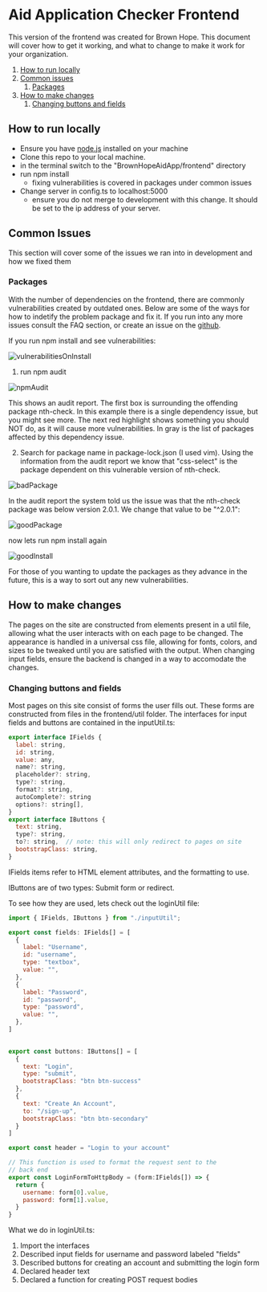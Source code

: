 # Aid Application Checker Frontend

This version of the frontend was created for Brown Hope. This document will cover how to get it working, and what to change to make it work for your organization. 

1. [How to run locally](#How-to-run-locally)
2. [Common issues](#Common-Issues)
    1. [Packages](#Packages)
3. [How to make changes](#How-to-make-changes)
    1. [Changing buttons and fields](#Changing-buttons-and-fields)


## How to run locally

- Ensure you have [node.js](https://nodejs.org/en/download/) installed on your machine
- Clone this repo to your local machine.
- in the terminal switch to the "BrownHopeAidApp/frontend" directory
- run npm install 
  - fixing vulnerabilities is covered in packages under common issues
- Change server in config.ts to localhost:5000
  - ensure you do not merge to development with this change. It should be set to the ip address of your server.

## Common Issues

This section will cover some of the issues we ran into in development and how we fixed them

### Packages

With the number of dependencies on the frontend, there are commonly vulnerabilities created by outdated ones. Below are some of the ways for how to indetify the problem package and fix it. If you run into any more issues consult the FAQ section, or create an issue on the [github](https://github.com/PSU-CapstoneBrownHope/BrownHopeAidApp/).

If you run npm install and see vulnerabilities:

![vulnerabilitiesOnInstall](https://user-images.githubusercontent.com/77218586/167921834-0f0b846f-3d84-450e-8394-e660f32d12be.png)

1. run npm audit

![npmAudit](https://user-images.githubusercontent.com/77218586/167924046-8c50d3d7-1eba-43bd-af7e-4b8534d2731a.png)

This shows an audit report. The first box is surrounding the offending package nth-check. In this example there is a single dependency issue, but you might see more. The next red highlight shows something you should NOT do, as it will cause more vulnerabilities. In gray is the list of packages affected by this dependency issue. 

2. Search for package name in package-lock.json (I used vim). Using the information from the audit report we know that "css-select" is the package dependent on this vulnerable version of nth-check. 

![badPackage](https://user-images.githubusercontent.com/77218586/167924665-9194e87b-00c5-41cc-aed9-3c2b2aeb15b5.png)

In the audit report the system told us the issue was that the nth-check package was below version 2.0.1. We change that value to be "^2.0.1":

![goodPackage](https://user-images.githubusercontent.com/77218586/167924983-0f61531e-2dbd-4ccf-bdf6-c44644f47f9f.png)

now lets run npm install again

![goodInstall](https://user-images.githubusercontent.com/77218586/167925988-343f611e-e45d-489f-ae0a-5408a9aab196.png)

For those of you wanting to update the packages as they advance in the future, this is a way to sort out any new vulnerabilities. 

## How to make changes

The pages on the site are constructed from elements present in a util file, allowing what the user interacts with on each page to be changed. The appearance is handled in a universal css file, allowing for fonts, colors, and sizes to be tweaked until you are satisfied with the output. When changing input fields, ensure the backend is changed in a way to accomodate the changes. 

### Changing buttons and fields

Most pages on this site consist of forms the user fills out. These forms are constructed from files in the frontend/util folder. The interfaces for input fields and buttons are contained in the inputUtil.ts: 

```JavaScript
export interface IFields {
  label: string, 
  id: string, 
  value: any,
  name?: string,
  placeholder?: string, 
  type?: string,
  format?: string,
  autoComplete?: string
  options?: string[], 
}
export interface IButtons {
  text: string, 
  type?: string, 
  to?: string,  // note: this will only redirect to pages on site
  bootstrapClass: string,
}
```

IFields items refer to HTML element attributes, and the formatting to use. 

IButtons are of two types: Submit form or redirect.

To see how they are used, lets check out the loginUtil file: 

```JavaScript
import { IFields, IButtons } from "./inputUtil";

export const fields: IFields[] = [
  {
    label: "Username",
    id: "username",
    type: "textbox",
    value: "",
  },
  {
    label: "Password",
    id: "password",
    type: "password",
    value: "",
  },
]
 

export const buttons: IButtons[] = [
  {
    text: "Login",
    type: "submit",
    bootstrapClass: "btn btn-success"
  },
  {
    text: "Create An Account",
    to: "/sign-up",
    bootstrapClass: "btn btn-secondary"
  }
]

export const header = "Login to your account"

// This function is used to format the request sent to the
// back end
export const LoginFormToHttpBody = (form:IFields[]) => {
  return {
    username: form[0].value,
    password: form[1].value,
  }
}
```
What we do in loginUtil.ts:
1. Import the interfaces
2. Described input fields for username and password labeled "fields"
3. Described buttons for creating an account and submitting the login form
4. Declared header text
5. Declared a function for creating POST request bodies
